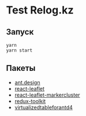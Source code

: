 # Test Relog.kz

## Запуск

```
yarn
yarn start
```

## Пакеты

- [ant.design](https://ant.design/components/overview/)
- [react-leaflet](https://react-leaflet.js.org/docs/start-introduction/)
- [react-leaflet-markercluster](https://github.com/yuzhva/react-leaflet-markercluster)
- [redux-toolkit](https://redux-toolkit.js.org/introduction/getting-started)
- [virtualizedtableforantd4](https://github.com/wubostc/virtualized-table-for-antd)

